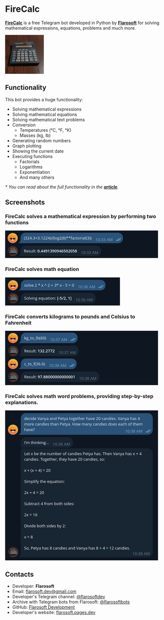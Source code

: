 # FireCalc

[**FireCalc**](https://t.me/firecalctg_bot) is a free Telegram bot developed in Python by [**Flarosoft**](https://t.me/flarosoftdev) for solving mathematical expressions, equations, problems and much more.

<img src="Images/firecalc.jpg" alt="FireCalc Logo" width="25%">


## Functionality

This bot provides a huge functionality:

- Solving mathematical expressions
- Solving mathematical equations
- Solving mathematical text problems
- Conversion
  - Temperatures (°C, °F, °K)
  - Masses (kg, lb)
- Generating random numbers
- Graph plotting
- Showing the current date
- Executing functions
  - Factorials
  - Logarithms
  - Exponentiation
  - And many others

*\* You can read about the full functionality in the [**article**](https://telegra.ph/FireCalc--your-personal-math-assistant-in-Telegram-03-17).*

## Screenshots

### FireCalc solves a mathematical expression by performing two functions

![Screenshot of FireCalc solving a mathematical expression with two functions](Images/1.png)

### FireCalc solves math equation

![Screenshot of FireCalc solving a math equation](Images/2.png)

### FireCalc converts kilograms to pounds and Celsius to Fahrenheit

![Screenshot of FireCalc converting kilograms to pounds and Celsius to Fahrenheit](Images/3.png)

### FireCalc solves math word problems, providing step-by-step explanations.

![Screenshot of FireCalc solving a math word problem, providing a step-by-step explanation.](Images/4.png)

## Contacts
- Developer: **Flarosoft**
- Email: [flarosoft.dev@gmail.com](mailto:flarosoft.dev@gmail.com)
- Developer's Telegram channel: [@flarosoftdev](https://t.me/flarosoftdev)
- Archive with Telegram bots from Flarosoft: [@flarosoftbots](https://t.me/flarosoftbots)
- GitHub: [Flarosoft Development](https://github.com/flarosoftdev)
- Developer's website: [flarosoft.pages.dev](https://flarosoft.pages.dev)
